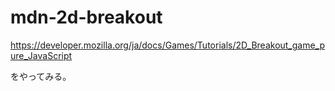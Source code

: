 # mdn-2d-breakout

https://developer.mozilla.org/ja/docs/Games/Tutorials/2D_Breakout_game_pure_JavaScript

をやってみる。